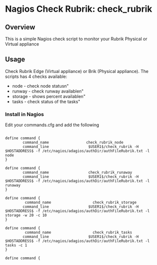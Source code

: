 # Nagios Check Rubrik: check_rubrik

## Overview

This is a simple Nagios check script to monitor your Rubrik Physical or Virtual appliance

## Usage

Check Rubrik Edge (Virtual appliance) or Brik (Physical appliance).
The scripts has 4 checks available:
- node - check node statusn"
- runway - check runway availablen"
- storage - shows percent availablen"
- tasks - check status of the tasks"



### Install in Nagios

Edit your commands.cfg and add the following

<pre><code>
define command {
        command_name                 check_rubrik_node             
        command_line                  $USER1$/check_rubrik -H $HOSTADDRESS$ -f /etc/nagios/adagios/authDir/authFileRubrik.txt -l node
}

define command {
        command_name                  check_rubrik_runaway
        command_line                  $USER1$/check_rubrik -H $HOSTADDRESS$ -f /etc/nagios/adagios/authDir/authFileRubrik.txt -l runaway
}

define command {
         command_name                   check_rubrik_storage          
        command_line                  $USER1$/check_rubrik -H $HOSTADDRESS$ -f /etc/nagios/adagios/authDir/authFileRubrik.txt -l storage -w 20 -c 10
}

define command {
         command_name                   check_rubrik_tasks            
        command_line                  $USER1$/check_rubrik -H $HOSTADDRESS$ -f /etc/nagios/adagios/authDir/authFileRubrik.txt -l tasks -c 1
}

define command {

</code></pre>


